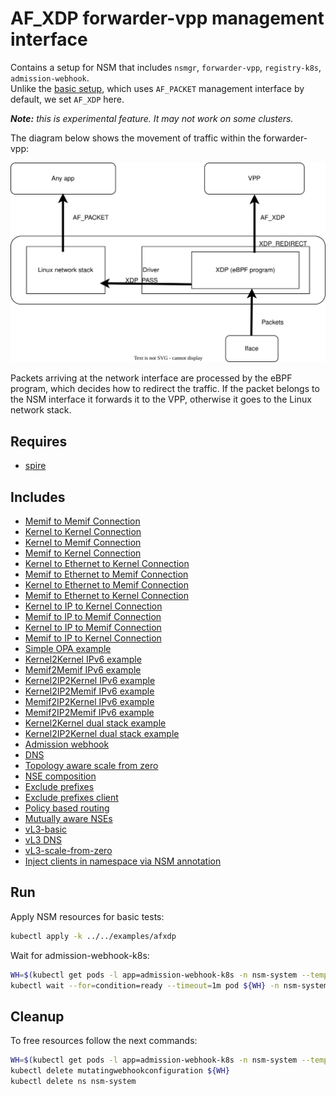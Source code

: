# AF_XDP forwarder-vpp management interface

Contains a setup for NSM that includes `nsmgr`, `forwarder-vpp`, `registry-k8s`, `admission-webhook`.
\
Unlike the [basic setup](../basic), which uses `AF_PACKET` management interface by default, we set `AF_XDP` here.

_**Note:** this is experimental feature. It may not work on some clusters._

The diagram below shows the movement of traffic within the forwarder-vpp:

![NSM kernel2kernel Diagram](./diagram.svg "NSM Kernel2Kernel Scheme")

Packets arriving at the network interface are processed by the eBPF program, which decides how to redirect the traffic.
If the packet belongs to the NSM interface it forwards it to the VPP, otherwise it goes to the Linux network stack.
## Requires

- [spire](../spire/single_cluster)

## Includes

- [Memif to Memif Connection](../use-cases/Memif2Memif)
- [Kernel to Kernel Connection](../use-cases/Kernel2Kernel)
- [Kernel to Memif Connection](../use-cases/Kernel2Memif)
- [Memif to Kernel Connection](../use-cases/Memif2Kernel)
- [Kernel to Ethernet to Kernel Connection](../use-cases/Kernel2Ethernet2Kernel)
- [Memif to Ethernet to Memif Connection](../use-cases/Memif2Ethernet2Memif)
- [Kernel to Ethernet to Memif Connection](../use-cases/Kernel2Ethernet2Memif)
- [Memif to Ethernet to Kernel Connection](../use-cases/Memif2Ethernet2Kernel)
- [Kernel to IP to Kernel Connection](../use-cases/Kernel2IP2Kernel)
- [Memif to IP to Memif Connection](../use-cases/Memif2IP2Memif)
- [Kernel to IP to Memif Connection](../use-cases/Kernel2IP2Memif)
- [Memif to IP to Kernel Connection](../use-cases/Memif2IP2Kernel)
- [Simple OPA example](../features/opa)
- [Kernel2Kernel IPv6 example](../features/ipv6/Kernel2Kernel_ipv6)
- [Memif2Memif IPv6 example](../features/ipv6/Memif2Memif_ipv6)
- [Kernel2IP2Kernel IPv6 example](../features/ipv6/Kernel2IP2Kernel_ipv6)
- [Kernel2IP2Memif IPv6 example](../features/ipv6/Kernel2IP2Memif_ipv6)
- [Memif2IP2Kernel IPv6 example](../features/ipv6/Memif2IP2Kernel_ipv6)
- [Memif2IP2Memif IPv6 example](../features/ipv6/Memif2IP2Memif_ipv6)
- [Kernel2Kernel dual stack example](../features/dual-stack/Kernel2Kernel_dual_stack)
- [Kernel2IP2Kernel dual stack example](../features/dual-stack/Kernel2IP2Kernel_dual_stack)
- [Admission webhook](../features/webhook)
- [DNS](../features/dns)
- [Topology aware scale from zero](../features/scale-from-zero)
- [NSE composition](../features/nse-composition)
- [Exclude prefixes](../features/exclude-prefixes)
- [Exclude prefixes client](../features/exclude-prefixes-client)
- [Policy based routing](../features/policy-based-routing)
- [Mutually aware NSEs](../features/mutually-aware-nses)
- [vL3-basic](../features/vl3-basic)
- [vL3 DNS](../features/vl3-dns)
- [vL3-scale-from-zero](../features/vl3-scale-from-zero)
- [Inject clients in namespace via NSM annotation](../features/annotated-namespace)

## Run

Apply NSM resources for basic tests:

```bash
kubectl apply -k ../../examples/afxdp
```

Wait for admission-webhook-k8s:

```bash
WH=$(kubectl get pods -l app=admission-webhook-k8s -n nsm-system --template '{{range .items}}{{.metadata.name}}{{"\n"}}{{end}}')
kubectl wait --for=condition=ready --timeout=1m pod ${WH} -n nsm-system
```

## Cleanup

To free resources follow the next commands:

```bash
WH=$(kubectl get pods -l app=admission-webhook-k8s -n nsm-system --template '{{range .items}}{{.metadata.name}}{{"\n"}}{{end}}')
kubectl delete mutatingwebhookconfiguration ${WH}
kubectl delete ns nsm-system
```
